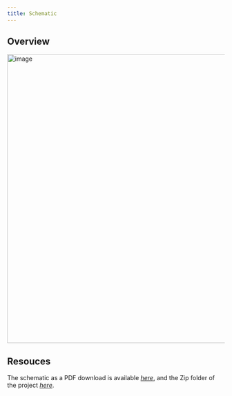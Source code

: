 ```yaml
---
title: Schematic
---
```


## Overview


<img width="975" height="670" alt="image" src="https://github.com/user-attachments/assets/92784dc8-5bbd-44f3-aeb6-0260b5922064" />



## Resouces

The schematic as a PDF download is available [*here*](KeltonJensenSubsystemSchematicDesign.pdf), and the Zip folder of the project [*here*]().
